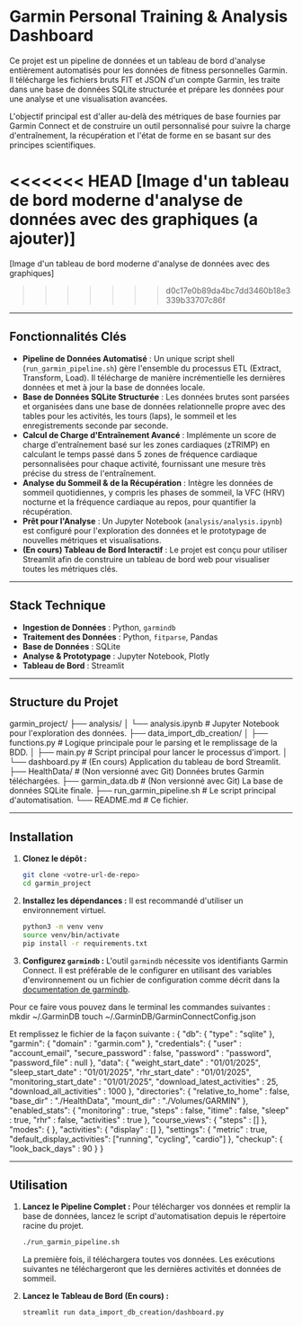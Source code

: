 # Garmin Personal Training & Analysis Dashboard

Ce projet est un pipeline de données et un tableau de bord d'analyse entièrement automatisés pour les données de fitness personnelles Garmin. Il télécharge les fichiers bruts FIT et JSON d'un compte Garmin, les traite dans une base de données SQLite structurée et prépare les données pour une analyse et une visualisation avancées.

L'objectif principal est d'aller au-delà des métriques de base fournies par Garmin Connect et de construire un outil personnalisé pour suivre la charge d'entraînement, la récupération et l'état de forme en se basant sur des principes scientifiques.

<<<<<<< HEAD
[Image d'un tableau de bord moderne d'analyse de données avec des graphiques (a ajouter)]
=======
[Image d'un tableau de bord moderne d'analyse de données avec des graphiques]
>>>>>>> d0c17e0b89da4bc7dd3460b18e3339b33707c86f

---

## Fonctionnalités Clés

- **Pipeline de Données Automatisé** : Un unique script shell (`run_garmin_pipeline.sh`) gère l'ensemble du processus ETL (Extract, Transform, Load). Il télécharge de manière incrémentielle les dernières données et met à jour la base de données locale.
- **Base de Données SQLite Structurée** : Les données brutes sont parsées et organisées dans une base de données relationnelle propre avec des tables pour les activités, les tours (laps), le sommeil et les enregistrements seconde par seconde.
- **Calcul de Charge d'Entraînement Avancé** : Implémente un score de charge d'entraînement basé sur les zones cardiaques (zTRIMP) en calculant le temps passé dans 5 zones de fréquence cardiaque personnalisées pour chaque activité, fournissant une mesure très précise du stress de l'entraînement.
- **Analyse du Sommeil & de la Récupération** : Intègre les données de sommeil quotidiennes, y compris les phases de sommeil, la VFC (HRV) nocturne et la fréquence cardiaque au repos, pour quantifier la récupération.
- **Prêt pour l'Analyse** : Un Jupyter Notebook (`analysis/analysis.ipynb`) est configuré pour l'exploration des données et le prototypage de nouvelles métriques et visualisations.
- **(En cours) Tableau de Bord Interactif** : Le projet est conçu pour utiliser Streamlit afin de construire un tableau de bord web pour visualiser toutes les métriques clés.

---

## Stack Technique

- **Ingestion de Données** : Python, `garmindb`
- **Traitement des Données** : Python, `fitparse`, Pandas
- **Base de Données** : SQLite
- **Analyse & Prototypage** : Jupyter Notebook, Plotly
- **Tableau de Bord** : Streamlit

---

## Structure du Projet

garmin_project/
├── analysis/
│   └── analysis.ipynb        # Jupyter Notebook pour l'exploration des données.
├── data_import_db_creation/
│   ├── functions.py          # Logique principale pour le parsing et le remplissage de la BDD.
│   ├── main.py               # Script principal pour lancer le processus d'import.
│   └── dashboard.py          # (En cours) Application du tableau de bord Streamlit.
├── HealthData/               # (Non versionné avec Git) Données brutes Garmin téléchargées.
├── garmin_data.db            # (Non versionné avec Git) La base de données SQLite finale.
├── run_garmin_pipeline.sh    # Le script principal d'automatisation.
└── README.md                 # Ce fichier.


---

## Installation

1.  **Clonez le dépôt :**
    ```bash
    git clone <votre-url-de-repo>
    cd garmin_project
    ```

2.  **Installez les dépendances :** Il est recommandé d'utiliser un environnement virtuel.
    ```bash
    python3 -m venv venv
    source venv/bin/activate
    pip install -r requirements.txt
    ```

3.  **Configurez `garmindb` :** L'outil `garmindb` nécessite vos identifiants Garmin Connect. Il est préférable de le configurer en utilisant des variables d'environnement ou un fichier de configuration comme décrit dans la [documentation de garmindb](https://github.com/matin/garmindb).

Pour ce faire vous pouvez dans le terminal les commandes suivantes : 
mkdir ~/.GarminDB
touch ~/.GarminDB/GarminConnectConfig.json

Et remplissez le fichier de la façon suivante : 
{
    "db": {
        "type"                          : "sqlite"
    },
    "garmin": {
        "domain"                        : "garmin.com"
    },
    "credentials": {
        "user"                          : "account_email",
        "secure_password"               : false,
        "password"                      : "password",
        "password_file"                 : null
    },
    "data": {
        "weight_start_date"             : "01/01/2025",
        "sleep_start_date"              : "01/01/2025",
        "rhr_start_date"                : "01/01/2025",
        "monitoring_start_date"         : "01/01/2025",
        "download_latest_activities"    : 25,
        "download_all_activities"       : 1000
    },
    "directories": {
        "relative_to_home"              : false,
        "base_dir"                      : "./HealthData",
        "mount_dir"                     : "./Volumes/GARMIN"
    },
    "enabled_stats": {
        "monitoring"                    : true,
        "steps"                         : false,
        "itime"                         : false,
        "sleep"                         : true,
        "rhr"                           : false,
        "activities"                    : true
    },
    "course_views": {
        "steps"                         : []
    },
    "modes": {
    },
    "activities": {
        "display"                       : []
    },
    "settings": {
        "metric"                        : true,
        "default_display_activities": ["running", "cycling", "cardio"]
    },
    "checkup": {
        "look_back_days"                : 90
    }
}

---

## Utilisation

1.  **Lancez le Pipeline Complet :** Pour télécharger vos données et remplir la base de données, lancez le script d'automatisation depuis le répertoire racine du projet.
    ```bash
    ./run_garmin_pipeline.sh
    ```
    La première fois, il téléchargera toutes vos données. Les exécutions suivantes ne téléchargeront que les dernières activités et données de sommeil.

2.  **Lancez le Tableau de Bord (En cours) :**
    ```bash
    streamlit run data_import_db_creation/dashboard.py
    ```